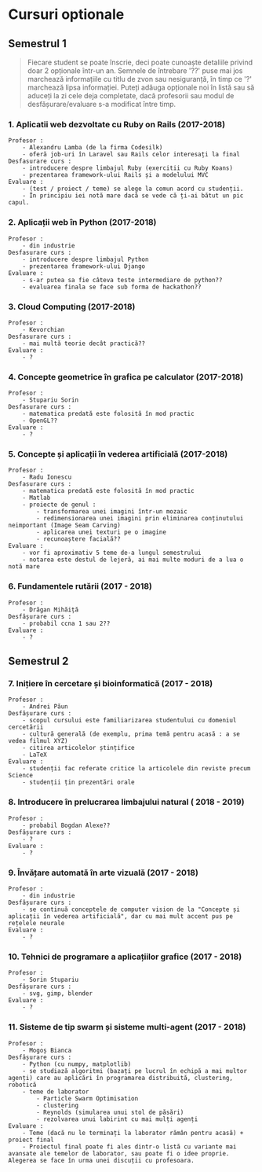 # Cursuri optionale

## Semestrul 1

> Fiecare student se poate înscrie, deci poate cunoaște detaliile privind doar 2 opționale într-un an. Semnele de întrebare '??' puse mai jos marchează informațiile cu titlu de zvon sau nesiguranță, în timp ce '?' marchează lipsa informației.
> Puteți adăuga opționale noi în listă sau să aduceți la zi cele deja completate, dacă profesorii sau modul de desfășurare/evaluare s-a modificat între timp.


### 1. Aplicatii web dezvoltate cu Ruby on Rails (2017-2018)
    Profesor :
        - Alexandru Lamba (de la firma Codesilk)
        - oferă job-uri în Laravel sau Rails celor interesați la final
    Desfasurare curs :
        - introducere despre limbajul Ruby (exercitii cu Ruby Koans)
        - prezentarea framework-ului Rails și a modelului MVC
    Evaluare :
        - (test / proiect / teme) se alege la comun acord cu studenții.
        - În principiu iei notă mare dacă se vede că ți-ai bătut un pic capul.
### 2. Aplicații web în Python (2017-2018)
    Profesor :
        - din industrie
    Desfasurare curs :
        - introducere despre limbajul Python
        - prezentarea framework-ului Django
    Evaluare :
        - s-ar putea sa fie câteva teste intermediare de python??
        - evaluarea finala se face sub forma de hackathon??
### 3. Cloud Computing (2017-2018)
    Profesor :
        - Kevorchian
    Desfasurare curs :
        - mai multă teorie decât practică??
    Evaluare :
        - ?
### 4. Concepte geometrice în grafica pe calculator (2017-2018)
    Profesor :
        - Stupariu Sorin
    Desfasurare curs :
        - matematica predată este folosită în mod practic
        - OpenGL??
    Evaluare :
        - ?
### 5. Concepte și aplicații în vederea artificială (2017-2018)
    Profesor :
        - Radu Ionescu
    Desfasurare curs :
        - matematica predată este folosită în mod practic
        - Matlab
        - proiecte de genul :
            - transformarea unei imagini într-un mozaic
            - redimensionarea unei imagini prin eliminarea conținutului neimportant (Image Seam Carving)
            - aplicarea unei texturi pe o imagine
            - recunoaștere facială??
    Evaluare :
        - vor fi aproximativ 5 teme de-a lungul semestrului
        - notarea este destul de lejeră, ai mai multe moduri de a lua o notă mare
### 6. Fundamentele rutării (2017 - 2018)
    Profesor :
        - Drăgan Mihăiță
    Desfășurare curs :
        - probabil ccna 1 sau 2??
    Evaluare :
        - ?


## Semestrul 2
### 7. Inițiere în cercetare și bioinformatică (2017 - 2018)
    Profesor :
        - Andrei Păun
    Desfășurare curs :
        - scopul cursului este familiarizarea studentului cu domeniul cercetării
        - cultură generală (de exemplu, prima temă pentru acasă : a se vedea filmul XYZ)
        - citirea articolelor ștințifice
        - LaTeX
    Evaluare :
        - studenții fac referate critice la articolele din reviste precum Science
        - studenții țin prezentări orale
### 8. Introducere în prelucrarea limbajului natural ( 2018 - 2019)
    Profesor :
        - probabil Bogdan Alexe??
    Desfășurare curs :
        - ?
    Evaluare :
        - ?
### 9. Învățare automată în arte vizuală (2017 - 2018)
    Profesor :
        - din industrie
    Desfășurare curs :
        - se continuă conceptele de computer vision de la "Concepte și aplicații în vederea artificială", dar cu mai mult accent pus pe rețelele neurale
    Evaluare :
        - ?
### 10. Tehnici de programare a aplicațiilor grafice (2017 - 2018)
    Profesor :
        - Sorin Stupariu
    Desfășurare curs :
        - svg, gimp, blender
    Evaluare :
        - ?
### 11. Sisteme de tip swarm și sisteme multi-agent (2017 - 2018)
    Profesor :
        - Mogoș Bianca
    Desfășurare curs :
        - Python (cu numpy, matplotlib)
        - se studiază algoritmi (bazați pe lucrul în echipă a mai multor agenți) care au aplicări în programarea distribuită, clustering, robotică
        - teme de laborator
            - Particle Swarm Optimisation
            - clustering
            - Reynolds (simularea unui stol de păsări)
            - rezolvarea unui labirint cu mai mulți agenți
    Evaluare :
        - Teme (dacă nu le terminați la laborator rămân pentru acasă) + proiect final
        - Proiectul final poate fi ales dintr-o listă cu variante mai avansate ale temelor de laborator, sau poate fi o idee proprie. Alegerea se face în urma unei discuții cu profesoara.

